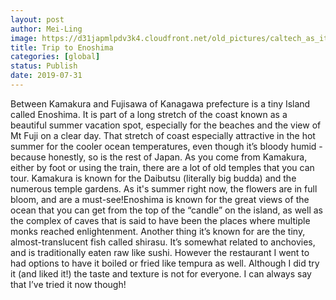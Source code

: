 ```yaml
---
layout: post
author: Mei-Ling
image: https://d31japmlpdv3k4.cloudfront.net/old_pictures/caltech_as_it_happens/6a0105349b8251970b0240a471e259200c.jpg
title: Trip to Enoshima
categories: [global]
status: Publish
date: 2019-07-31
---
```


Between Kamakura and Fujisawa of Kanagawa prefecture is a tiny Island called Enoshima. It is part of a long stretch of the coast known as a beautiful summer vacation spot, especially for the beaches and the view of Mt Fuji on a clear day. That stretch of coast especially attractive in the hot summer for the cooler ocean temperatures, even though it’s bloody humid - because honestly, so is the rest of Japan. As you come from Kamakura, either by foot or using the train, there are a lot of old temples that you can tour. Kamakura is known for the Daibutsu (literally big budda) and the numerous temple gardens. As it's summer right now, the flowers are in full bloom, and are a must-see!Enoshima is known for the great views of the ocean that you can get from the top of the “candle” on the island, as well as the complex of caves that is said to have been the places where multiple monks reached enlightenment. Another thing it’s known for are the tiny, almost-translucent fish called shirasu. It’s somewhat related to anchovies, and is traditionally eaten raw like sushi. However the restaurant I went to had options to have it boiled or fried like tempura as well. Although I did try it (and liked it!) the taste and texture is not for everyone. I can always say that I’ve tried it now though!

